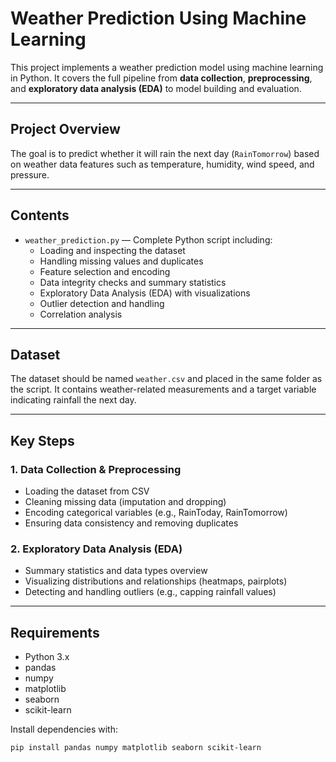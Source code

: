 # Weather Prediction Using Machine Learning

This project implements a weather prediction model using machine learning in Python. It covers the full pipeline from **data collection**, **preprocessing**, and **exploratory data analysis (EDA)** to model building and evaluation.

---

## Project Overview

The goal is to predict whether it will rain the next day (`RainTomorrow`) based on weather data features such as temperature, humidity, wind speed, and pressure.

---

## Contents

- `weather_prediction.py` — Complete Python script including:
  - Loading and inspecting the dataset
  - Handling missing values and duplicates
  - Feature selection and encoding
  - Data integrity checks and summary statistics
  - Exploratory Data Analysis (EDA) with visualizations
  - Outlier detection and handling
  - Correlation analysis

---

## Dataset

The dataset should be named `weather.csv` and placed in the same folder as the script. It contains weather-related measurements and a target variable indicating rainfall the next day.

---

## Key Steps

### 1. Data Collection & Preprocessing
- Loading the dataset from CSV
- Cleaning missing data (imputation and dropping)
- Encoding categorical variables (e.g., RainToday, RainTomorrow)
- Ensuring data consistency and removing duplicates

### 2. Exploratory Data Analysis (EDA)
- Summary statistics and data types overview
- Visualizing distributions and relationships (heatmaps, pairplots)
- Detecting and handling outliers (e.g., capping rainfall values)

---

## Requirements

- Python 3.x
- pandas
- numpy
- matplotlib
- seaborn
- scikit-learn

Install dependencies with:

```bash
pip install pandas numpy matplotlib seaborn scikit-learn

